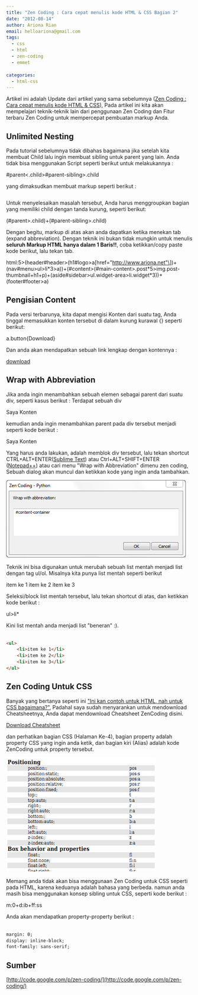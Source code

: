 ```yaml
---
title: "Zen Coding : Cara cepat menulis kode HTML & CSS Bagian 2"
date: "2012-08-14"
author: Ariona Rian
email: helloariona@gmail.com
tags: 
  - css
  - html
  - zen-coding
  - emmet

categories: 
  - html-css
---
```


Artikel ini adalah Update dari artikel yang sama sebelumnya ([Zen Coding : Cara cepat menulis kode HTML & CSS](/zen-coding-cara-cepat-menulis-kode-html-css/ "Zen Coding : Cara cepat menulis kode HTML & CSS")), Pada artikel ini kita akan mempelajari teknik-teknik lain dari penggunaan Zen Coding dan Fitur terbaru Zen Coding untuk mempercepat pembuatan markup Anda.

## Unlimited Nesting

Pada tutorial sebelumnya tidak dibahas bagaimana jika setelah kita membuat Child lalu ingin membuat sibling untuk parent yang lain. Anda tidak bisa menggunakan Script seperti berikut untuk melakukannya :

#parent<.child>#parent-sibling>.child

yang dimaksudkan membuat markup seperti berikut :

```html

```

Untuk menyelesaikan masalah tersebut, Anda harus menggroupkan bagian yang memiliki child dengan tanda kurung, seperti berikut:

(#parent>.child)+(#parent-sibling>.child)

Dengan begitu, markup di atas akan anda dapatkan ketika menekan tab (expand abbreviation). Dengan teknik ini bukan tidak mungkin untuk menulis **seluruh Markup HTML hanya dalam 1 Baris!!**, coba ketikkan/copy paste kode berikut, lalu tekan tab.

html:5>(header#header>(h1#logo>a\[href="http://www.ariona.net"\])+(nav#menu>ul>li\*3>a))+(#content>(#main-content>.post\*5>img.post-thumbnail+h1+p)+(aside#sidebar>ul.widget-area>li.widget\*3))+(footer#footer>a)

## Pengisian Content

Pada versi terbarunya, kita dapat mengisi Konten dari suatu tag, Anda tinggal memasukkan konten tersebut di dalam kurung kurawal {} seperti berikut:

a.button{Download}

Dan anda akan mendapatkan sebuah link lengkap dengan kontennya :

<a href="" class="button">download</a>

## Wrap with Abbreviation

Jika anda ingin menambahkan sebuah elemen sebagai parent dari suatu div, seperti kasus berikut : Terdapat sebuah div

Saya Konten

kemudian anda ingin menambahkan parent pada div tersebut menjadi seperti kode berikut :

    

Saya Konten

</div>

Yang harus anda lakukan, adalah memblok div tersebut, lalu tekan shortcut CTRL+ALT+ENTER([Sublime Text](/12-text-editor-pilihan/ "12 Text Editor pilihan")) atau Ctrl+ALT+SHIFT+ENTER ([Notepad++](/12-text-editor-pilihan/ "12 Text Editor pilihan")) atau cari menu "Wrap with Abbreviation" dimenu zen coding, Sebuah dialog akan muncul dan ketikkan kode yang ingin anda tambahkan.

![Wrap with Abbreviation](./images/wrap-with-abbreviation.png)

Teknik ini bisa digunakan untuk merubah sebuah list mentah menjadi list dengan tag ul/ol. Misalnya kita punya list mentah seperti berikut

item ke 1
item ke 2
item ke 3

Seleksi/block list mentah tersebut, lalu tekan shortcut di atas, dan ketikkan kode berikut :

ul>li\*

Kini list mentah anda menjadi list "beneran" :).

```html

<ul>
    <li>item ke 1</li>
    <li>item ke 2</li>
    <li>item ke 3</li>
</ul>
```

## Zen Coding Untuk CSS

Banyak yang bertanya seperti ini ["Ini kan contoh untuk HTML, nah untuk CSS bagaimana?"](/zen-coding-cara-cepat-menulis-kode-html-css/#comment-615466721 "Question?"), Padahal saya sudah menyarankan untuk mendownload Cheatsheetnya, Anda dapat mendownload Cheatsheet ZenCoding disini.

[Download Cheatsheet](http://code.google.com/p/zen-coding/downloads/detail?name=ZenCodingCheatSheet.pdf&can=2&q=)

dan perhatikan bagian CSS (Halaman Ke-4), bagian property adalah property CSS yang ingin anda ketik, dan bagian kiri (Alias) adalah kode ZenCoding untuk property tersebut.

![Alias CSS](./images/css-zen.png)

Memang anda tidak akan bisa menggunaan Zen Coding untuk CSS seperti pada HTML, karena keduanya adalah bahasa yang berbeda. namun anda masih bisa menggunakan konsep sibling untuk CSS, seperti kode berikut :

m:0+d:ib+ff:ss

Anda akan mendapatkan property-property berikut :

```html

margin: 0;
display: inline-block;
font-family: sans-serif;
```

## Sumber

[http://code.google.com/p/zen-coding/](http://code.google.com/p/zen-coding/)
